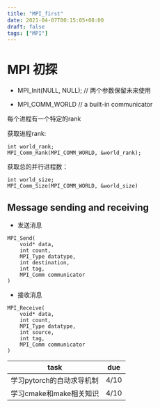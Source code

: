 ```yaml
---
title: "MPI_first"
date: 2021-04-07T00:15:05+08:00
draft: false
tags: ["MPI"]
---
```


# MPI 初探
- MPI_Init(NULL, NULL); // 两个参数保留未来使用

- MPI_COMM_WORLD    // a built-in communicator

每个进程有一个特定的rank

获取进程rank:
```
int world_rank;
MPI_Comm_Rank(MPI_COMM_WORLD, &world_rank);
```

获取总的并行进程数：
```
int world_size;
MPI_Comm_Size(MPI_COMM_WORLD, &world_size)
```

## Message sending and receiving
- 发送消息
```
MPI_Send(
    void* data,
    int count,
    MPI_Type datatype,
    int destination,
    int tag,
    MPI_Comm communicator
)
```
- 接收消息
```
MPI_Receive(
    void* data,
    int count,
    MPI_Type datatype,
    int source,
    int tag,
    MPI_Comm communicator
)
```

| task | due |
| ---- | ----|
|学习pytorch的自动求导机制|4/10|
|学习cmake和make相关知识| 4/10|
